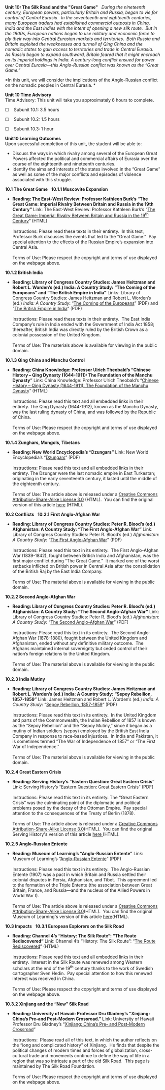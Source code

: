 **Unit 10: The Silk Road and the "Great Game"** <span id="10"></span> 
*During the nineteenth century, European powers, particularly Britain
and Russia, began to vie for control of Central Eurasia.  In the
seventeenth and eighteenth centuries, many European traders had
established commercial outposts in China, India and the East Indies with
the intent of opening a new silk route.  But in the 1800s, European
nations began to use military and economic force to ply their way into
Central Eurasian markets and territories.  Both Russia and Britain
exploited the weaknesses and turmoil of Qing China and the nomadic
states to gain access to territories and trade in Central Eurasia.  As
Russia began to expand southward, Britain feared that it might encroach
on its imperial holdings in India. A century-long conflict ensued for
power over Central Eurasia—this Anglo-Russian conflict was known as the
“Great Game.”*  
  
 *In this unit, we will consider the implications of the Anglo-Russian
conflict on the nomadic peoples in Central Eurasia. *

**Unit 10 Time Advisory**  
Time Advisory: This unit will take you approximately 6 hours to
complete.  
  
 ☐    Subunit 10.1: 3.5 hours  
  
 ☐    Subunit 10.2: 1.5 hours  
  
 ☐    Subunit 10.3: 1 hour 

**Unit10 Learning Outcomes**  
Upon successful completion of this unit, the student will be able to:  
  
-   Discuss the ways in which rivalry among several of the European
    Great Powers affected the political and commercial affairs of
    Eurasia over the course of the eighteenth and nineteenth centuries.
-   Identify the aims and interests of the states involved in the “Great
    Game” as well as some of the major conflicts and episodes of
    violence associated with this struggle.

**10.1 The Great Game** <span id="10.1"></span> 
**10.1.1 Muscovite Expansion** <span id="10.1.1"></span> 
-   **Reading: The East-West Review: Professor Kathleen Burk’s “The
    Great Game: Imperial Rivalry Between Britain and Russia in the 19th
    Century”**
    Link: The East-West Review: Professor Kathleen Burk’s “[The Great
    Game: Imperial Rivalry Between Britain and Russia in the
    19<sup>th</sup>
    Century](http://eastwestreview.org/index.php?option=com_content&view=article&id=46:the-great-game-imperial-rivalry-between-britain-and-russia-in-the-19th-century&catid=50:winter-2007&Itemid=56)”
    (HTML)  
        
     Instructions: Please read these texts in their entirety.  In this
    text, Professor Burk discusses the events that led to the “Great
    Game.”  Pay special attention to the effects of the Russian Empire’s
    expansion into Central Asia.  
        
     Terms of Use: Please respect the copyright and terms of use
    displayed on the webpage above.

**10.1.2 British India** <span id="10.1.2"></span> 
-   **Reading: Library of Congress Country Studies: James Heitzman and
    Robert L. Worden’s (ed.) India: A Country Study: “The Coming of the
    Europeans” and “The British Empire in India”**
    Links: Library of Congress Country Studies: James Heitzman and
    Robert L. Worden’s (ed.) *India: A Country Study*: “[The Coming of
    the
    Europeans](https://resources.saylor.org/wwwresources/archived/site/wp-content/uploads/2011/01/The-Coming-of-the-Europeans.pdf)”
    (PDF) and “[The British Empire in
    India](https://resources.saylor.org/wwwresources/archived/site/wp-content/uploads/2011/01/The-British-Empire-in-India.pdf)”
    (PDF)  
        
     Instructions: Please read these texts in their entirety.  The East
    India Company’s rule in India ended with the Government of India Act
    1858; thereafter, British India was directly ruled by the British
    Crown as a colonial possession of the United Kingdom.  
         
     Terms of Use: The materials above is available for viewing in the
    public domain.

**10.1.3 Qing China and Manchu Control** <span id="10.1.3"></span> 
-   **Reading: China Knowledge: Professor Ulrich Theobald’s “Chinese
    History – Qing Dynasty (1644-1911): The Foundation of the Manchu
    Dynasty”**
    Link: China Knowledge: Professor Ulrich Theobald’s “[Chinese History
    – Qing Dynasty (1644-1911): The Foundation of the Manchu
    Dynasty](http://www.chinaknowledge.de/History/Qing/qing-event.html)”
    (HTML)  
        
     Instructions: Please read this text and all embedded links in their
    entirety. The Qing Dynasty (1644-1912), known as the Manchu Dynasty,
    was the last ruling dynasty of China, and was followed by the
    Republic of China.  
         
     Terms of Use: Please respect the copyright and terms of use
    displayed on the webpage above.

**10.1.4 Zunghars, Mongols, Tibetans** <span id="10.1.4"></span> 
-   **Reading: New World Encyclopedia’s “Dzungars”**
    Link: New World Encyclopedia’s
    “[Dzungars](https://resources.saylor.org/wwwresources/archived/site/wp-content/uploads/2011/02/Dzungar.pdf)”
    (PDF)  
        
     Instructions: Please read this text and all embedded links in their
    entirety. The Dzungar were the last nomadic empire in East
    Turkestan; originating in the early seventeenth century, it lasted
    until the middle of the eighteenth century.  
        
     Terms of Use: The article above is released under a [Creative
    Commons Attribution-Share-Alike License
    3.0](http://creativecommons.org/licenses/by-sa/3.0/) (HTML).  You
    can find the original version of this article
    [here](http://www.newworldencyclopedia.org/entry/Dzungars) (HTML).

**10.2 Conflicts** <span id="10.2"></span> 
**10.2.1 First Anglo-Afghan War** <span id="10.2.1"></span> 
-   **Reading: Library of Congress Country Studies: Peter R. Blood’s
    (ed.) Afghanistan: A Country Study: “The First Anglo-Afghan War”**
    Link: Library of Congress Country Studies: Peter R. Blood’s (ed.)
    *Afghanistan: A Country Study*: “[The First Anglo-Afghan
    War](https://resources.saylor.org/wwwresources/archived/site/wp-content/uploads/2011/01/The-First-Anglo-Afghan-War.pdf)”
    (PDF)  
        
     Instructions: Please read this text in its entirety.  The First
    Anglo-Afghan War (1839-1842), fought between British India and
    Afghanistan, was the first major conflict during “The Great Game.” 
    It marked one of the worst setbacks inflicted on British power in
    Central Asia after the consolidation of the British Raj by the East
    India Company.  
                  
     Terms of Use: The material above is available for viewing in the
    public domain.

**10.2.2 Second Anglo-Afghan War** <span id="10.2.2"></span> 
-   **Reading: Library of Congress Country Studies: Peter R. Blood’s
    (ed.) Afghanistan: A Country Study: “The Second Anglo-Afghan War”**
    Link: Library of Congress Country Studies: Peter R. Blood’s (ed.)
    *Afghanistan: A Country Study*: “[The Second Anglo-Afghan
    War](https://resources.saylor.org/wwwresources/archived/site/wp-content/uploads/2011/01/The-Second-Anglo-Afghan-War.pdf)”
    (PDF)  
        
     Instructions: Please read this text in its entirety.  The Second
    Anglo-Afghan War (1878-1880), fought between the United Kingdom and
    Afghanistan, ended without any definitive military outcome.  The
    Afghans maintained internal sovereignty but ceded control of their
    nation’s foreign relations to the United Kingdom.  
                  
     Terms of Use: The material above is available for viewing in the
    public domain.

**10.2.3 India Mutiny** <span id="10.2.3"></span> 
-   **Reading: Library of Congress Country Studies: James Heitzman and
    Robert L. Worden’s (ed.) India: A Country Study: “Sepoy Rebellion,
    1857-1859”**
    Link: James Heitzman and Robert L. Worden’s (ed.) *India: A Country
    Study*: “[Sepoy Rebellion,
    1857-1859](https://resources.saylor.org/wwwresources/archived/site/wp-content/uploads/2011/01/The-British-Raj-Sepoy-Rebellion.pdf)”
    (PDF)  
        
     Instructions: Please read this text in its entirety.  In the United
    Kingdom and parts of the Commonwealth, the Indian Rebellion of 1857
    is known as the “Sepoy Rebellion” and the “Sepoy Mutiny,” since it
    began as a mutiny of Indian soldiers (sepoy) employed by the British
    East India Company in response to race-based injustices.  In India
    and Pakistan, it is sometimes termed “The War of Independence of
    1857” or “The First War of Independence.”  
        
     Terms of Use: The material above is available for viewing in the
    public domain.

**10.2.4 Great Eastern Crisis** <span id="10.2.4"></span> 
-   **Reading: Serving History’s “Eastern Question: Great Eastern
    Crisis”**
    Link: Serving History’s “[Eastern Question: Great Eastern
    Crisis](https://resources.saylor.org/wwwresources/archived/site/wp-content/uploads/2011/02/Eastern-Question.pdf)”
    (PDF)  
        
     Instructions: Please read this text in its entirety. The “Great
    Eastern Crisis” was the culminating point of the diplomatic and
    political problems posed by the decay of the Ottoman Empire.  Pay
    special attention to the consequences of the Treaty of Berlin
    (1878).  
        
     Terms of Use: The article above is released under a [Creative
    Commons Attribution-Share-Alike License
    3.0](http://creativecommons.org/licenses/by-sa/3.0/)(HTML).  You can
    find the original Serving History's version of this article
    [here](http://en.wikipedia.org/wiki/Human_homeostasis)[ ](http://www.servinghistory.com/topics/Eastern_Question::sub::Great_Eastern_Crisis)(HTML).

**10.2.5 Anglo-Russian Entente** <span id="10.2.5"></span> 
-   **Reading: Museum of Learning’s “Anglo-Russian Entente”**
    Link: Museum of Learning’s “[Anglo-Russian
    Entente](https://resources.saylor.org/wwwresources/archived/site/wp-content/uploads/2011/02/Anglo-Russian-Entente.pdf)”
    (PDF)  
        
     Instructions: Please read this text in its entirety.  The
    Anglo-Russian Entente (1907) was a pact in which Britain and Russia
    settled their colonial disputes in Persia, Afghanistan, and Tibet. 
    This agreement led to the formation of the Triple Entente (the
    association between Great Britain, France, and Russia—and the
    nucleus of the Allied Powers in World War I).  
        
     Terms of Use: The article above is released under a [Creative
    Commons Attribution-Share-Alike License
    3.0](http://creativecommons.org/licenses/by-sa/3.0/)(HTML).  You can
    find the original Museum of Learning's version of this article
    [here](http://www.museumstuff.com/learn/topics/Anglo-Russian_Entente)(HTML).

**10.3 Impacts** <span id="10.3"></span> 
**10.3.1 European Explorers on the Silk Road** <span
id="10.3.1"></span> 
-   **Reading: Channel 4’s “History: The Silk Route”: “The Route
    Rediscovered”**
    Link: Channel 4’s “History: The Silk Route”: “[The Route
    Rediscovered](http://www.channel4.com/history/microsites/H/history/n-s/silkroute6.html)”
    (HTML)  
        
     Instructions: Please read this text and all embedded links in their
    entirety.  Interest in the Silk Route was renewed among Western
    scholars at the end of the 19<sup>th</sup> century thanks to the
    work of Swedish cartographer Sven Hedin.  Pay special attention to
    how this renewed interest was received in China.  
        
     Terms of Use: Please respect the copyright and terms of use
    displayed on the webpage above.

**10.3.2 Xinjiang and the “New” Silk Road** <span id="10.3.2"></span> 
-   **Reading: University of Hawaii: Professor Dru Gladney’s “Xinjiang:
    China’s Pre-and Post-Modern Crossroad.”**
    Link: University of Hawaii Professor Dru Gladney’s “[Xinjiang:
    China’s Pre- and Post-Modern
    Crossroad](http://www.silkroadfoundation.org/newsletter/vol3num1/2_xinjiang.php)”  
                  
     Instructions:  Please read all of this text, in which the author
    reflects on the “long and complicated history” of Xinjiang.  He
    finds that despite the political changes of modern times and forces
    of globalization, cross-cultural trade and movements continue to
    define the way of life in a region that was so intricate a part of
    the old Silk Road.  This page is maintained by The Silk Road
    Foundation.   
        
     Terms of Use: Please respect the copyright and terms of use
    displayed on the webpage above.


